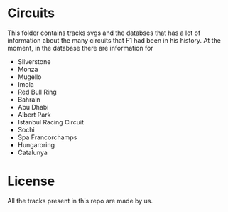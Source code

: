 # Circuits
This folder contains tracks svgs and the databses that has a lot of information
about the many circuits that F1 had been in his history.
At the moment, in the database there are information for 

  - Silverstone
  - Monza
  - Mugello
  - Imola 
  - Red Bull Ring
  - Bahrain
  - Abu Dhabi
  - Albert Park
  - Istanbul Racing Circuit
  - Sochi
  - Spa Francorchamps
  - Hungaroring
  - Catalunya

# License
All the tracks present in this repo are made by us.
